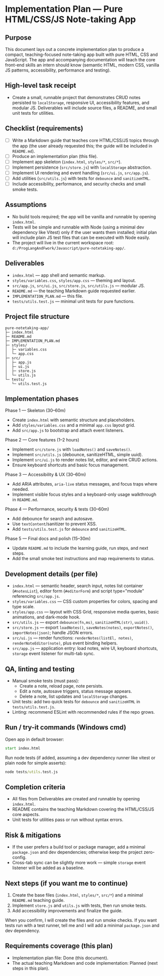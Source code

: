# Implementation Plan — Pure HTML/CSS/JS Note-taking App

Purpose
-------
This document lays out a concrete implementation plan to produce a compact, teaching-focused note-taking app built with pure HTML, CSS and JavaScript. The app and accompanying documentation will teach the core front-end skills an intern should know (semantic HTML, modern CSS, vanilla JS patterns, accessibility, performance and testing).

High-level task receipt
-----------------------
- Create a small, runnable project that demonstrates CRUD notes persisted to `localStorage`, responsive UI, accessibility features, and modular JS. Deliverables will include source files, a README, and small unit tests for utilities.

Checklist (requirements)
------------------------
- [ ] Write a Markdown guide that teaches core HTML/CSS/JS topics through the app (the user already requested this; the guide will be included in `README.md`).
- [ ] Produce an implementation plan (this file).
- [ ] Implement app skeleton (`index.html`, `styles/*`, `src/*`).
- [ ] Implement persistence (`src/store.js`) with `localStorage` abstraction.
- [ ] Implement UI rendering and event handling (`src/ui.js`, `src/app.js`).
- [ ] Add utilities (`src/utils.js`) with tests for `debounce` and `sanitizeHTML`.
- [ ] Include accessibility, performance, and security checks and small smoke tests.

Assumptions
-----------
- No build tools required; the app will be vanilla and runnable by opening `index.html`.
- Tests will be simple and runnable with Node (using a minimal dev dependency like Vitest) only if the user wants them installed; initial plan will include plain JS test files that can be executed with Node easily.
- The project will live in the current workspace root: `d:/ProgLangAndFwork/Javascript/pure-notetaking-app/`.

Deliverables
------------
- `index.html` — app shell and semantic markup.
- `styles/variables.css`, `styles/app.css` — theming and layout.
- `src/app.js`, `src/ui.js`, `src/store.js`, `src/utils.js` — modular JS.
- `README.md` — the teaching Markdown guide requested earlier.
- `IMPLEMENTATION_PLAN.md` — this file.
- `tests/utils.test.js` — minimal unit tests for pure functions.

Project file structure
----------------------
```
pure-notetaking-app/
├─ index.html
├─ README.md
├─ IMPLEMENTATION_PLAN.md
├─ styles/
│  ├─ variables.css
│  └─ app.css
├─ src/
│  ├─ app.js
│  ├─ ui.js
│  ├─ store.js
│  └─ utils.js
└─ tests/
   └─ utils.test.js
```

Implementation phases
---------------------
Phase 1 — Skeleton (30–60m)
- Create `index.html` with semantic structure and placeholders.
- Add `styles/variables.css` and a minimal `app.css` layout grid.
- Add `src/app.js` to bootstrap and attach event listeners.

Phase 2 — Core features (1–2 hours)
- Implement `src/store.js` with `loadNotes()` and `saveNotes()`.
- Implement `src/utils.js` (debounce, sanitizeHTML, simple uuid).
- Implement `src/ui.js` to render notes list, editor, and wire CRUD actions.
- Ensure keyboard shortcuts and basic focus management.

Phase 3 — Accessibility & UX (30–60m)
- Add ARIA attributes, `aria-live` status messages, and focus traps where needed.
- Implement visible focus styles and a keyboard-only usage walkthrough in `README.md`.

Phase 4 — Performance, security & tests (30–60m)
- Add debounce for search and autosave.
- Use `textContent`/sanitizer to prevent XSS.
- Add `tests/utils.test.js` for `debounce` and `sanitizeHTML`.

Phase 5 — Final docs and polish (15–30m)
- Update `README.md` to include the learning guide, run steps, and next steps.
- Add the small smoke test instructions and map requirements to status.

Development details (per file)
-----------------------------
- `index.html` — semantic header, search input, notes list container (`#notesList`), editor form (`#editorForm`) and script type="module" referencing `src/app.js`.
- `styles/variables.css` — CSS custom properties for colors, spacing and type scale.
- `styles/app.css` — layout with CSS Grid, responsive media queries, basic animations, and dark-mode hook.
- `src/utils.js` — export `debounce(fn,ms)`, `sanitizeHTML(str)`, `uuid()`.
- `src/store.js` — export `loadNotes()`, `saveNotes(notes)`, `exportNotes()`, `importNotes(json)`; handle JSON errors.
- `src/ui.js` — render functions: `renderNotes(listEl, notes)`, `renderNoteEditor(note)`, plus event binding helpers.
- `src/app.js` — application entry: load notes, wire UI, keyboard shortcuts, `storage` event listener for multi-tab sync.

QA, linting and testing
-----------------------
- Manual smoke tests (must pass):
  - Create a note, reload page, note persists.
  - Edit a note, autosave triggers, status message appears.
  - Delete a note, list updates and `localStorage` changes.
- Unit tests: add two quick tests for `debounce` and `sanitizeHTML` in `tests/utils.test.js`.
- Linting: recommend ESLint with recommended rules if the repo grows.

Run / try-it commands (Windows cmd)
---------------------------------
Open app in default browser:
```cmd
start index.html
```

Run node tests (if added, assuming a dev dependency runner like vitest or plain node for simple asserts):
```cmd
node tests/utils.test.js
```

Completion criteria
-------------------
- All files from Deliverables are created and runnable by opening `index.html`.
- README contains the teaching Markdown covering the HTML/CSS/JS core aspects.
- Unit tests for utilities pass or run without syntax errors.

Risk & mitigations
------------------
- If the user prefers a build tool or package manager, add a minimal `package.json` and dev dependencies; otherwise keep the project zero-config.
- Cross-tab sync can be slightly more work — simple `storage` event listener will be added as a baseline.

Next steps (if you want me to continue)
--------------------------------------
1. Create the base files (`index.html`, `styles/*`, `src/*`) and a minimal `README.md` teaching guide.
2. Implement `store.js` and `utils.js` with tests, then run smoke tests.
3. Add accessibility improvements and finalize the guide.

When you confirm, I will create the files and run smoke checks. If you want tests run with a test runner, tell me and I will add a minimal `package.json` and dev dependency.

Requirements coverage (this plan)
--------------------------------
- Implementation plan file: Done (this document).
- The actual teaching Markdown and code implementation: Planned (next steps in this plan).
